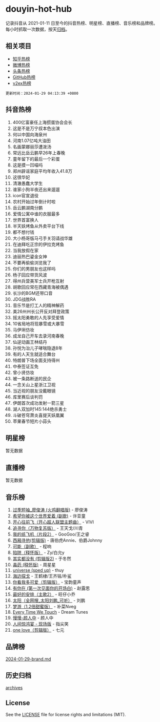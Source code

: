 # douyin-hot-hub

记录抖音从 2021-01-11 日至今的抖音热榜、明星榜、直播榜、音乐榜和品牌榜。每小时抓取一次数据，按天[归档](archives)。

## 相关项目

- [知乎热榜](https://github.com/lonnyzhang423/zhihu-hot-hub)
- [微博热榜](https://github.com/lonnyzhang423/weibo-hot-hub)
- [头条热榜](https://github.com/lonnyzhang423/toutiao-hot-hub)
- [GitHub热榜](https://github.com/lonnyzhang423/github-hot-hub)
- [v2ex热榜](https://github.com/lonnyzhang423/v2ex-hot-hub)


`更新时间：2024-01-29 04:13:39 +0800`

## 抖音热榜

1. 400亿富豪任上海掼蛋协会会长
1. 这是不是万宁叔本色出演
1. 何以中国向海泉州
1. 河南1.07亿吨大油田
1. 名画蒙娜丽莎遭泼汤
1. 常远比岳云鹏早26年上春晚
1. 童年留下的最后一个彩蛋
1. 这是摸一凹喵吗
1. 郑州辟谣家庭平均年收入41.8万
1. 这很华妃
1. 清澈愚蠢大学生
1. 谁家小狗半夜还出来遛遛
1. icon官宣退役
1. 农村开始过年倒计时啦
1. 岳云鹏湖南分鹏
1. 爱情公寓中谁的衣服最多
1. 世界首富换人
1. 半天妖烤鱼从外卖平台下线
1. 都不想付钱
1. 大小杨哥版马弓手关羽请战华雄
1. 在迪拜吃正宗的伊拉克烤鱼
1. 当我放假在家
1. 迪丽热巴鎏金女神
1. 不要再偷偷浏览我了
1. 你们的男朋友也这样吗
1. 杨子回应带货风波
1. 得州兵营美军士兵开枪互射
1. 胡歌回应常在西藏青海被偶遇
1. 长沙的BGM还带口音
1. JDG战胜RA
1. 音乐节是打工人的精神解药
1. 美26州州长公开反对拜登政策
1. 摇太阳勇敢的人先享受爱情
1. 10省局地将现暴雪或大暴雪
1. 马伊琍仿妆
1. 成龙自己开车去录河南春晚
1. 仙逆动画王林结丹
1. 孙悦为治儿子哮喘隐退8年
1. 有的人天生就适合舞台
1. 特朗普下场全面支持得州
1. 中泰签证互免
1. 曾小贤仿妆
1. 被一条路断送的民企
1. 一念关山上星浙江卫视
1. 当近视的朋友没戴眼镜
1. 库里赛后谈判罚
1. 伊朗首次成功发射一箭三星
1. 湖人双加时145:144绝杀勇士
1. 斗破苍穹萧炎喜提天妖凰翼
1. 苹果春节短片小蒜头

## 明星榜

暂无数据

## 直播榜

暂无数据

## 音乐榜

1. [过季短袖_廖俊涛 (火鸡翻唱版)](https://sf86-cdn-tos.douyinstatic.com/obj/tos-cn-ve-2774/ogQVJl0tRBKxQgZji7YClFEBrVDeHpPTWfCZbQ) - 廖俊涛
1. [希望你被这个世界爱着 (副歌)](https://sf86-cdn-tos.douyinstatic.com/obj/tos-cn-ve-2774/oUHCmWQfZlE3QQBKBeD8rCFLpJzPgCpImhsxMt) - 许亚童
1. [开心往前飞（开心超人联盟主题曲）](https://sf86-cdn-tos.douyinstatic.com/obj/tos-cn-ve-2774/9d8fb7c82cf1421fb93a9fe925275e0a) - VIVI
1. [追寻你（万物复苏版）](https://sf86-cdn-tos.douyinstatic.com/obj/tos-cn-ve-2774/oYeAZJsbjIDit9APmBg8u6uDUQnHmoCf3gbo74) - 王天戈/川青
1. [我的纸飞机（片段2）](https://sf3-cdn-tos.douyinstatic.com/obj/tos-cn-ve-2774/oM2ZrKcg2CD5AeRB2gkeXOFB1IxAGJdZPazYHf) - GooGoo/王之睿
1. [西厢寻他(剪辑版)](https://sf86-cdn-tos.douyinstatic.com/obj/tos-cn-ve-2774/oUsAVfAQKlRNxEv5qxvIB8o5qmIWUcXbzJKJhw) - 唐伯虎Annie、伯爵Johnny
1. [可能（副歌）](https://sf86-cdn-tos.douyinstatic.com/obj/tos-cn-ve-2774/cde1731888894259b333569393c2fb51) - 程响
1. [陷阱（释怀版）](https://sf6-cdn-tos.douyinstatic.com/obj/tos-cn-ve-2774/oE8C21LeZrzKLDFfQYgMzx4GAIHageG5IzayY7) - Zy/白允y
1. [其实都没有 (剪辑版2)](https://sf3-cdn-tos.douyinstatic.com/obj/tos-cn-ve-2774/oEBNQenHZtBhxYjGgUDQk0BCHTigQafgFlbQ7k) - 于冬然
1. [毒药 (释怀版)](https://sf86-cdn-tos.douyinstatic.com/obj/tos-cn-ve-2774/oYILMEAzspdZBIzy4frJNB8ZHPHWAhiwowd4Ad) - 周星星
1. [universe (sped up)](https://sf86-cdn-tos.douyinstatic.com/obj/tos-cn-ve-2774/oIQnurQLDCsdYeegkM4CKuVb23MZBXtX6QB8bv) - thuy
1. [海边探戈](https://sf3-cdn-tos.douyinstatic.com/obj/tos-cn-ve-2774/os9gE0VQCGqt6VQkZDyBBYvfSDY0QFe3vVmubn) - 王鹤棣/王齐铭/朴鲨
1. [你看我多可爱（剪辑版）](https://sf3-cdn-tos.douyinstatic.com/obj/tos-cn-ve-2774/018d241ee66a4a189b2fa9ea2fe3363d) - 宝韵童声
1. [有你在 (第一次见面你的开场白)](https://sf86-cdn-tos.douyinstatic.com/obj/tos-cn-ve-2774/oAthrQ3ClJBfI57uBoFEgNDYtNCZ0TSYQQfxQ0) - 赵露思
1. [最好的安排（主歌2）](https://sf86-cdn-tos.douyinstatic.com/obj/tos-cn-ve-2774/oMMZX1DuHpMwgoDztBmZswgQnbCeeANZxBHkFY) - 旺仔小乔
1. [太阳（全网搜_太阳刘鹏_可听）](https://sf86-cdn-tos.douyinstatic.com/obj/tos-cn-ve-2774/ogWbyIQnlBFImVbeDocRdCIYtBHlbJXgfZMvgz) - 刘鹏
1. [梦游（1.2倍甜蜜版）](https://sf3-cdn-tos.douyinstatic.com/obj/tos-cn-ve-2774/o4gyAUm8hwufoEABmwVIiQtHsFuGzAEEWtNMzo) - 补菜Nveg
1. [Every Time We Touch](https://sf3-cdn-tos.douyinstatic.com/obj/tos-cn-ve-2774/ogN6lUKQeBBfEVhIOMikG1CcJjugxk1tztZyhP) - Dream Tunes
1. [慢慢-颜人中](https://sf6-cdn-tos.douyinstatic.com/obj/tos-cn-ve-2774/ocjHNfBXdBxQNC8ZGAeoLMFTUgtBg8bkExunDC) - 颜人中
1. [人间惊鸿宴 - 现场版](https://sf3-cdn-tos.douyinstatic.com/obj/tos-cn-ve-2774/osF4mrPePAf2Yv8Wfr5fATCHZwL5h1QiGQAKwz) - 指尖笑
1. [one love（剪辑版）](https://sf86-cdn-tos.douyinstatic.com/obj/tos-cn-ve-2774/o4utbbKzHedACBQ0bkG7ZBgUvDQzbBDnYd1f1k) - 七元

## 品牌榜

[2024-01-29-brand.md](archives/2024-01-29-brand.md)

## 历史归档

[archives](archives)

## License

See the [LICENSE](LICENSE) file for license rights and limitations (MIT).

